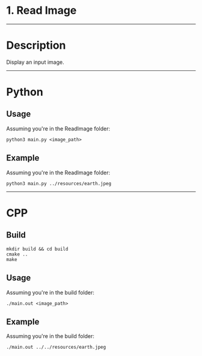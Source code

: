 # 1. Read Image

---

# Description

Display an input image.

---

# Python

## Usage

Assuming you're in the ReadImage folder:

```
python3 main.py <image_path>
```

## Example

Assuming you're in the ReadImage folder:

```
python3 main.py ../resources/earth.jpeg
```

---

# CPP

## Build

```
mkdir build && cd build
cmake ..
make
```

## Usage

Assuming you're in the build folder:

```
./main.out <image_path>
```

## Example

Assuming you're in the build folder:

```
./main.out ../../resources/earth.jpeg
```
